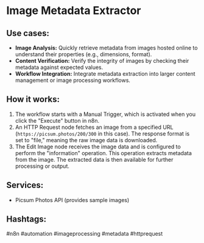 # Image Metadata Extractor

## Use cases:

*   **Image Analysis:** Quickly retrieve metadata from images hosted online to understand their properties (e.g., dimensions, format).
*   **Content Verification:** Verify the integrity of images by checking their metadata against expected values.
*   **Workflow Integration:** Integrate metadata extraction into larger content management or image processing workflows.

## How it works:

1.  The workflow starts with a Manual Trigger, which is activated when you click the "Execute" button in n8n.
2.  An HTTP Request node fetches an image from a specified URL (`https://picsum.photos/200/300` in this case). The response format is set to "file," meaning the raw image data is downloaded.
3.  The Edit Image node receives the image data and is configured to perform the "information" operation. This operation extracts metadata from the image. The extracted data is then available for further processing or output.

## Services:

*   Picsum Photos API (provides sample images)

## Hashtags:

#n8n #automation #imageprocessing #metadata #httprequest
